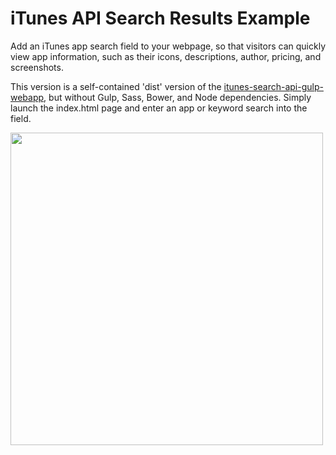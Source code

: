 # iTunes API Search Results Example

Add an iTunes app search field to your webpage, so that visitors can quickly view app information, such as their icons, descriptions, author, pricing, and screenshots.

This version is a self-contained 'dist' version of the [itunes-search-api-gulp-webapp](https://github.com/markjeschke/itunes-search-api-gulp-webapp), but without Gulp, Sass, Bower, and Node dependencies. Simply launch the index.html page and enter an app or keyword search into the field.

<img src="https://cloud.githubusercontent.com/assets/1577928/12631873/d6c537f4-c508-11e5-985b-6625f0cfc8a9.gif" width="500" height="auto" />
